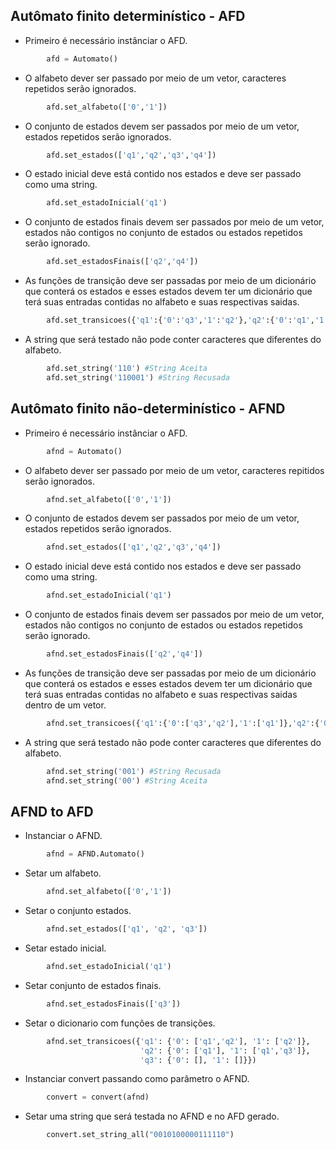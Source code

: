 ## Autômato finito determinístico - AFD

- Primeiro é necessário instânciar o AFD.

```py
        afd = Automato()
```
- O alfabeto dever ser passado por meio de um vetor, caracteres repetidos serão ignorados.

```py
        afd.set_alfabeto(['0','1']) 
```
- O conjunto de estados devem ser passados por meio de um vetor, estados repetidos serão ignorados.

```py   
        afd.set_estados(['q1','q2','q3','q4'])
```
- O estado inicial deve está contido nos estados e deve ser passado como uma string.

```py
        afd.set_estadoInicial('q1')
```
- O conjunto de estados finais devem ser passados por meio de um vetor, estados não contigos no conjunto de estados ou estados repetidos serão ignorado.

```py   
        afd.set_estadosFinais(['q2','q4'])
```
- As funções de transição deve ser passadas por meio de um dicionário que conterá os estados e esses estados devem ter um dicionário que terá suas entradas contidas no alfabeto e suas respectivas saidas.

```py    
        afd.set_transicoes({'q1':{'0':'q3','1':'q2'},'q2':{'0':'q1','1':'q4'},'q3':{'0':'q2','1':'q4'},'q4':{'0':'q4','1':'q1'}}) 
```
- A string que será testado não pode conter caracteres que diferentes do alfabeto.

```py
        afd.set_string('110') #String Aceita
        afd.set_string('110001') #String Recusada
```

## Autômato finito não-determinístico - AFND

- Primeiro é necessário instânciar o AFD.

```py
        afnd = Automato()
```
- O alfabeto dever ser passado por meio de um vetor, caracteres repitidos serão ignorados.

```py
        afnd.set_alfabeto(['0','1']) 
```
- O conjunto de estados devem ser passados por meio de um vetor, estados repetidos serão ignorados.

```py   
        afnd.set_estados(['q1','q2','q3','q4'])
```
- O estado inicial deve está contido nos estados e deve ser passado como uma string.

```py
        afnd.set_estadoInicial('q1')
```
- O conjunto de estados finais devem ser passados por meio de um vetor, estados não contigos no conjunto de estados ou estados repetidos serão ignorado.

```py   
        afnd.set_estadosFinais(['q2','q4'])
```
- As funções de transição deve ser passadas por meio de um dicionário que conterá os estados e esses estados devem ter um dicionário que terá suas entradas contidas no alfabeto e suas respectivas saidas dentro de um vetor.

```py    
        afnd.set_transicoes({'q1':{'0':['q3','q2'],'1':['q1']},'q2':{'0':['q3','q2'],'1':['q1']},'q3':{'0':['q2','q3'],'1':['q1']}})  
```
- A string que será testado não pode conter caracteres que diferentes do alfabeto.

```py
        afnd.set_string('001') #String Recusada
        afnd.set_string('00') #String Aceita
```

## AFND to AFD

- Instanciar o AFND.

```py
        afnd = AFND.Automato()
```

- Setar um alfabeto.

```py
        afnd.set_alfabeto(['0','1'])
```

- Setar o conjunto estados.

```py
        afnd.set_estados(['q1', 'q2', 'q3'])
```

- Setar estado inicial.

```py
        afnd.set_estadoInicial('q1')
```

- Setar conjunto de estados finais.

```py  
        afnd.set_estadosFinais(['q3'])
```

- Setar o dicionario com funções de transições.

```py
        afnd.set_transicoes({'q1': {'0': ['q1','q2'], '1': ['q2']},
                             'q2': {'0': ['q1'], '1': ['q1','q3']},
                             'q3': {'0': [], '1': []}})
```
- Instanciar convert passando como parâmetro o AFND.

```py
        convert = convert(afnd)
```

- Setar uma string que será testada no AFND e no AFD gerado.

```py
        convert.set_string_all("0010100000111110")
```